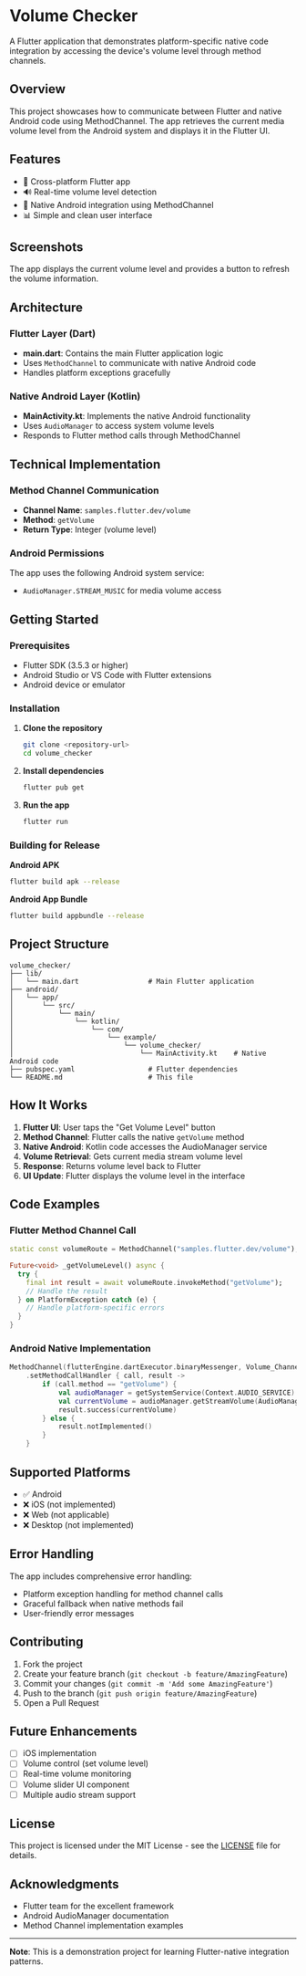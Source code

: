 # Volume Checker

A Flutter application that demonstrates platform-specific native code integration by accessing the device's volume level through method channels.

## Overview

This project showcases how to communicate between Flutter and native Android code using MethodChannel. The app retrieves the current media volume level from the Android system and displays it in the Flutter UI.

## Features

- 📱 Cross-platform Flutter app
- 🔊 Real-time volume level detection
- 🔗 Native Android integration using MethodChannel
- 📊 Simple and clean user interface

## Screenshots

The app displays the current volume level and provides a button to refresh the volume information.

## Architecture

### Flutter Layer (Dart)
- **main.dart**: Contains the main Flutter application logic
- Uses `MethodChannel` to communicate with native Android code
- Handles platform exceptions gracefully

### Native Android Layer (Kotlin)
- **MainActivity.kt**: Implements the native Android functionality
- Uses `AudioManager` to access system volume levels
- Responds to Flutter method calls through MethodChannel

## Technical Implementation

### Method Channel Communication
- **Channel Name**: `samples.flutter.dev/volume`
- **Method**: `getVolume`
- **Return Type**: Integer (volume level)

### Android Permissions
The app uses the following Android system service:
- `AudioManager.STREAM_MUSIC` for media volume access

## Getting Started

### Prerequisites
- Flutter SDK (3.5.3 or higher)
- Android Studio or VS Code with Flutter extensions
- Android device or emulator

### Installation

1. **Clone the repository**
   ```bash
   git clone <repository-url>
   cd volume_checker
   ```

2. **Install dependencies**
   ```bash
   flutter pub get
   ```

3. **Run the app**
   ```bash
   flutter run
   ```

### Building for Release

**Android APK**
```bash
flutter build apk --release
```

**Android App Bundle**
```bash
flutter build appbundle --release
```

## Project Structure

```
volume_checker/
├── lib/
│   └── main.dart                 # Main Flutter application
├── android/
│   └── app/
│       └── src/
│           └── main/
│               └── kotlin/
│                   └── com/
│                       └── example/
│                           └── volume_checker/
│                               └── MainActivity.kt    # Native Android code
├── pubspec.yaml                  # Flutter dependencies
└── README.md                     # This file
```

## How It Works

1. **Flutter UI**: User taps the "Get Volume Level" button
2. **Method Channel**: Flutter calls the native `getVolume` method
3. **Native Android**: Kotlin code accesses the AudioManager service
4. **Volume Retrieval**: Gets current media stream volume level
5. **Response**: Returns volume level back to Flutter
6. **UI Update**: Flutter displays the volume level in the interface

## Code Examples

### Flutter Method Channel Call
```dart
static const volumeRoute = MethodChannel("samples.flutter.dev/volume");

Future<void> _getVolumeLevel() async {
  try {
    final int result = await volumeRoute.invokeMethod("getVolume");
    // Handle the result
  } on PlatformException catch (e) {
    // Handle platform-specific errors
  }
}
```

### Android Native Implementation
```kotlin
MethodChannel(flutterEngine.dartExecutor.binaryMessenger, Volume_Channel)
    .setMethodCallHandler { call, result ->
        if (call.method == "getVolume") {
            val audioManager = getSystemService(Context.AUDIO_SERVICE) as AudioManager
            val currentVolume = audioManager.getStreamVolume(AudioManager.STREAM_MUSIC)
            result.success(currentVolume)
        } else {
            result.notImplemented()
        }
    }
```

## Supported Platforms

- ✅ Android
- ❌ iOS (not implemented)
- ❌ Web (not applicable)
- ❌ Desktop (not implemented)

## Error Handling

The app includes comprehensive error handling:
- Platform exception handling for method channel calls
- Graceful fallback when native methods fail
- User-friendly error messages

## Contributing

1. Fork the project
2. Create your feature branch (`git checkout -b feature/AmazingFeature`)
3. Commit your changes (`git commit -m 'Add some AmazingFeature'`)
4. Push to the branch (`git push origin feature/AmazingFeature`)
5. Open a Pull Request

## Future Enhancements

- [ ] iOS implementation
- [ ] Volume control (set volume level)
- [ ] Real-time volume monitoring
- [ ] Volume slider UI component
- [ ] Multiple audio stream support

## License

This project is licensed under the MIT License - see the [LICENSE](LICENSE) file for details.

## Acknowledgments

- Flutter team for the excellent framework
- Android AudioManager documentation
- Method Channel implementation examples

---

**Note**: This is a demonstration project for learning Flutter-native integration patterns.
